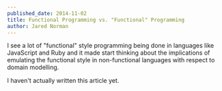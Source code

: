 ```yaml
---
published_date: 2014-11-02
title: Functional Programming vs. "Functional" Programming
author: Jared Norman
---
```

I see a lot of "functional" style programming being done in languages like
JavaScript and Ruby and it made start thinking about the implications of
emulating the functional style in non-functional languages with respect to
domain modelling.

I haven't actually written this article yet.
